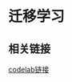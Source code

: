 # 迁移学习

## 相关链接
[codelab链接](https://codelabs.developers.google.com/codelabs/tensorflowjs-teachablemachine-codelab/index.html?hl=zh-cn#0)